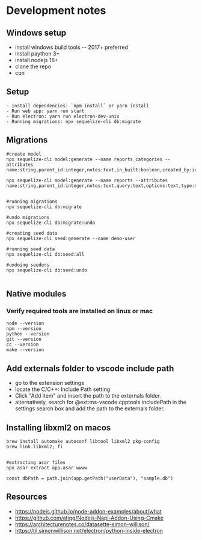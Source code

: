 # Development notes

## Windows setup 
* install windows build tools -- 2017+ preferred
* install paython 3+ 
* install nodejs 16+
* clone the repo
* con

## Setup
    - install dependencies: `npm install` or yarn install
    - Run web app: yarn run start 
    - Run electron: yarn run electron-dev-unix
    - Running migrations: npx sequelize-cli db:migrate


## Migrations 
```
#create model
npx sequelize-cli model:generate --name reports_categories --attributes name:string,parent_id:integer,notes:text,in_built:boolean,created_by:integer,updated_by:integer,created_at:date,updated_at:date

npx sequelize-cli model:generate --name reports --attributes name:string,parent_id:integer,notes:text,query:text,options:text,type:string,category_id:integer,in_built:boolean,created_by:integer,updated_by:integer,created_at:date,updated_at:date


#running migrations
npx sequelize-cli db:migrate

#undo migrations
npx sequelize-cli db:migrate:undo

#creating seed data
npx sequelize-cli seed:generate --name demo-user

#running seed data
npx sequelize-cli db:seed:all

#undoing seeders
npx sequelize-cli db:seed:undo


```

##  Native modules 

### Verify required tools are installed on linux or mac
```
node --version
npm --version
python --version
git --version
cc --version
make --version
```

## Add externals folder to vscode include path 

* go to the extension settings 
* locate the C/C++: Include Path setting
* Click "Add item" and insert the path to the externals folder.
* alternatively, search for @ext:ms-vscode.cpptools includePath in the settings search box and add the path to the externals folder.


## Installing libxml2 on macos

```
brew install automake autoconf libtool libxml2 pkg-config
brew link libxml2; fi


#extracting asar files
npx asar extract app.asar wwww   

const dbPath = path.join(app.getPath("userData"), "sample.db")

```





## Resources 

* https://nodejs.github.io/node-addon-examples/about/what
* https://github.com/atiqg/Nodejs-Napi-Addon-Using-Cmake
* https://architecturenotes.co/datasette-simon-willison/
* https://til.simonwillison.net/electron/python-inside-electron